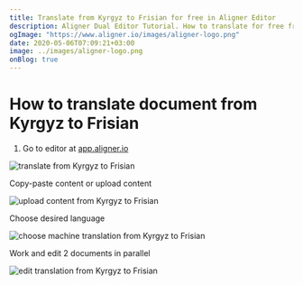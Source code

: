 ```yaml
---
title: Translate from Kyrgyz to Frisian for free in Aligner Editor
description: Aligner Dual Editor Tutorial. How to translate for free from Kyrgyz to Frisian. Aligner is multilingual document management platform. 
ogImage: "https://www.aligner.io/images/aligner-logo.png"
date: 2020-05-06T07:09:21+03:00
image: ../images/aligner-logo.png
onBlog: true
---
```


# How to translate document from Kyrgyz to Frisian

1. Go to editor at [app.aligner.io](https://app.aligner.io "Aligner App web page")

![translate from Kyrgyz to Frisian](../aligner-blank-editor.png "translate from Kyrgyz to Frisian")

Copy-paste content or upload content

![upload content from Kyrgyz to Frisian](../aligner-uploaded-document.png "upload content from Kyrgyz to Frisian")

Choose desired language

![choose machine translation from Kyrgyz to Frisian](../aligner-language-dropdown.png "choose machine translation from Kyrgyz to Frisian")

Work and edit 2 documents in parallel

![edit translation from Kyrgyz to Frisian](../aligner-double-sitded-editor.png "edit translation from Kyrgyz to Frisian")

